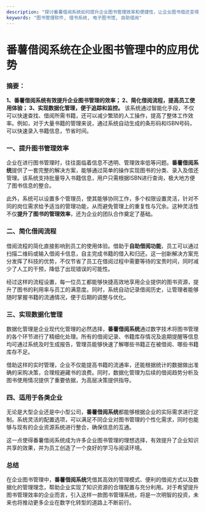 ```yaml
---
description: "探讨番薯借阅系统如何提升企业图书管理效率和便捷性，让企业图书借还变得更加智能化和高效。"
keywords: "图书管理软件, 借书系统, 电子图书馆, 自助借阅"
---
```

# 番薯借阅系统在企业图书管理中的应用优势

### 摘要：

**1、番薯借阅系统有效提升企业图书管理的效率； 2、简化借阅流程，提高员工使用体验； 3、实现数据化管理，便于追踪和监控。** 该系统通过智能化手段，不仅可以快速查找、借阅所需书籍，还可以减少繁琐的人工操作，提高了整体工作效率。例如，对于大量书籍的管理来说，通过系统自动生成的条形码和ISBN号码，可以快速录入书籍信息，节省时间。

### 一、提升图书管理效率

企业在进行图书管理时，往往面临着信息不透明、管理效率低等问题。**番薯借阅系统**提供了一套完整的解决方案，能够通过简单的操作实现图书的分类、录入及借还管理。该系统支持批量导入书籍信息，用户只需根据ISBN进行查询，极大地方便了图书信息的整合。

此外，系统可以设置多个管理员，使其能够协同工作，多个权限设置灵活，针对不同的岗位需求给予适当的管理功能，从而避免管理上的重复性与冗余。这种灵活性不仅**提升了图书的管理效率**，还为企业的团队合作奠定了基础。

### 二、简化借阅流程

借阅流程的简化直接影响到员工的使用体验。借助于**自助借阅功能**，员工可以通过扫描二维码或输入借阅卡信息，自主完成书籍的借入和归还。这一创新解决方案充分发挥了科技的优势，不仅节省了员工在借阅过程中需要等待的宝贵时间，同时减少了人工的干预，降低了出现错误的可能性。

经过这样的流程设置，每一位员工都能够快捷高效地享用企业提供的图书资源，提升了图书的利用率与员工的满意度。同时，系统自动记录借阅历史，让管理者能够随时掌握书籍的流通情况，便于后期的调整与优化。

### 三、实现数据化管理

数据化管理是企业现代化管理的必然选择，**番薯借阅系统**通过数字技术将图书管理的各个环节进行了精细化处理。所有的借阅记录、书籍库存情况及逾期提醒等信息均可通过系统及时生成报告，管理员能够快速了解哪些书籍正在被借阅、哪些书籍库存不足。

借助这样的实时管理，企业不仅能提高书籍的流通率，还能根据统计的数据做出准确的采购决策，合理规避藏书的浪费。同时，数据化管理为后续的借阅趋势分析及图书使用情况提供了重要依据，为高层决策提供指导。

### 四、适用于各类企业

无论是大型企业还是中小型公司，**番薯借阅系统**都能够根据企业的实际需求进行定制。系统灵活的配置选项，可以满足不同企业对图书管理的个性化需求，同时也能够与现有的企业资源系统进行整合，确保信息的互通。

这一点使得番薯借阅系统成为许多企业图书管理的理想选择，有效提升了企业知识共享的效果，并为员工创造了一个良好的学习与阅读环境。

### 总结

在企业图书管理中，**番薯借阅系统**凭借其高效的管理模式、便利的借阅方式以及数据化的管理理念，帮助企业实现了知识资源的合理配置与充分利用。对于希望提升图书管理效率的企业而言，引入这样一款图书管理系统，将是一次明智的投资，未来也将推动更多企业在数字化转型的道路上不断前行。
